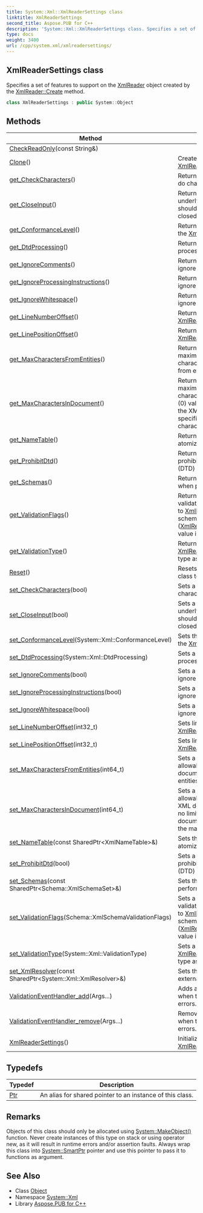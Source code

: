 ```yaml
---
title: System::Xml::XmlReaderSettings class
linktitle: XmlReaderSettings
second_title: Aspose.PUB for C++
description: 'System::Xml::XmlReaderSettings class. Specifies a set of features to support on the XmlReader object created by the XmlReader::Create method in C++.'
type: docs
weight: 3400
url: /cpp/system.xml/xmlreadersettings/
---
```

## XmlReaderSettings class


Specifies a set of features to support on the [XmlReader](../xmlreader/) object created by the [XmlReader::Create](../xmlreader/create/) method.

```cpp
class XmlReaderSettings : public System::Object
```

## Methods

| Method | Description |
| --- | --- |
| [CheckReadOnly](./checkreadonly/)(const String\&) |  |
| [Clone](./clone/)() | Creates a copy of the [XmlReaderSettings](./) instance. |
| [get_CheckCharacters](./get_checkcharacters/)() | Returns a value indicating whether to do character checking. |
| [get_CloseInput](./get_closeinput/)() | Returns a value indicating whether the underlying stream or TextReader should be closed when the reader is closed. |
| [get_ConformanceLevel](./get_conformancelevel/)() | Returns the level of conformance which the [XmlReader](../xmlreader/) will comply. |
| [get_DtdProcessing](./get_dtdprocessing/)() | Returns a value that determines the processing of DTDs. |
| [get_IgnoreComments](./get_ignorecomments/)() | Returns a value indicating whether to ignore comments. |
| [get_IgnoreProcessingInstructions](./get_ignoreprocessinginstructions/)() | Returns a value indicating whether to ignore processing instructions. |
| [get_IgnoreWhitespace](./get_ignorewhitespace/)() | Returns a value indicating whether to ignore insignificant white space. |
| [get_LineNumberOffset](./get_linenumberoffset/)() | Returns line number offset of the [XmlReader](../xmlreader/) object. |
| [get_LinePositionOffset](./get_linepositionoffset/)() | Returns line position offset of the [XmlReader](../xmlreader/) object. |
| [get_MaxCharactersFromEntities](./get_maxcharactersfromentities/)() | Returns a value indicating the maximum allowable number of characters in a document that result from expanding entities. |
| [get_MaxCharactersInDocument](./get_maxcharactersindocument/)() | Returns a value indicating the maximum allowable number of characters in an XML document. A zero (0) value means no limits on the size of the XML document. A non-zero value specifies the maximum size, in characters. |
| [get_NameTable](./get_nametable/)() | Returns the [XmlNameTable](../xmlnametable/) used for atomized string comparisons. |
| [get_ProhibitDtd](./get_prohibitdtd/)() | Returns a value indicating whether to prohibit document type definition (DTD) processing. |
| [get_Schemas](./get_schemas/)() | Returns the XmlSchemaSet to use when performing schema validation. |
| [get_ValidationFlags](./get_validationflags/)() | Returns a value indicating the schema validation settings. This setting applies to [XmlReader](../xmlreader/) objects that validate schemas ([XmlReaderSettings::get_ValidationType](./get_validationtype/) value is [ValidationType::Schema](../validationtype/)). |
| [get_ValidationType](./get_validationtype/)() | Returns a value indicating whether the [XmlReader](../xmlreader/) will perform validation or type assignment when reading. |
| [Reset](./reset/)() | Resets the members of the settings class to their default values. |
| [set_CheckCharacters](./set_checkcharacters/)(bool) | Sets a value indicating whether to do character checking. |
| [set_CloseInput](./set_closeinput/)(bool) | Sets a value indicating whether the underlying stream or TextReader should be closed when the reader is closed. |
| [set_ConformanceLevel](./set_conformancelevel/)(System::Xml::ConformanceLevel) | Sets the level of conformance which the [XmlReader](../xmlreader/) will comply. |
| [set_DtdProcessing](./set_dtdprocessing/)(System::Xml::DtdProcessing) | Sets a value that determines the processing of DTDs. |
| [set_IgnoreComments](./set_ignorecomments/)(bool) | Sets a value indicating whether to ignore comments. |
| [set_IgnoreProcessingInstructions](./set_ignoreprocessinginstructions/)(bool) | Sets a value indicating whether to ignore processing instructions. |
| [set_IgnoreWhitespace](./set_ignorewhitespace/)(bool) | Sets a value indicating whether to ignore insignificant white space. |
| [set_LineNumberOffset](./set_linenumberoffset/)(int32_t) | Sets line number offset of the [XmlReader](../xmlreader/) object. |
| [set_LinePositionOffset](./set_linepositionoffset/)(int32_t) | Sets line position offset of the [XmlReader](../xmlreader/) object. |
| [set_MaxCharactersFromEntities](./set_maxcharactersfromentities/)(int64_t) | Sets a value indicating the maximum allowable number of characters in a document that result from expanding entities. |
| [set_MaxCharactersInDocument](./set_maxcharactersindocument/)(int64_t) | Sets a value indicating the maximum allowable number of characters in an XML document. A zero (0) value means no limits on the size of the XML document. A non-zero value specifies the maximum size, in characters. |
| [set_NameTable](./set_nametable/)(const SharedPtr\<XmlNameTable\>\&) | Sets the [XmlNameTable](../xmlnametable/) used for atomized string comparisons. |
| [set_ProhibitDtd](./set_prohibitdtd/)(bool) | Sets a value indicating whether to prohibit document type definition (DTD) processing. |
| [set_Schemas](./set_schemas/)(const SharedPtr\<Schema::XmlSchemaSet\>\&) | Sets the XmlSchemaSet to use when performing schema validation. |
| [set_ValidationFlags](./set_validationflags/)(Schema::XmlSchemaValidationFlags) | Sets a value indicating the schema validation settings. This setting applies to [XmlReader](../xmlreader/) objects that validate schemas ([XmlReaderSettings::get_ValidationType](./get_validationtype/) value is [ValidationType::Schema](../validationtype/)). |
| [set_ValidationType](./set_validationtype/)(System::Xml::ValidationType) | Sets a value indicating whether the [XmlReader](../xmlreader/) will perform validation or type assignment when reading. |
| [set_XmlResolver](./set_xmlresolver/)(const SharedPtr\<System::Xml::XmlResolver\>\&) | Sets the [XmlResolver](../xmlresolver/) used to access external documents. |
| [ValidationEventHandler_add](./validationeventhandler_add/)(Args...) | Adds an event handler that occurs when the reader encounters validation errors. |
| [ValidationEventHandler_remove](./validationeventhandler_remove/)(Args...) | Removes an event handler that occurs when the reader encounters validation errors. |
| [XmlReaderSettings](./xmlreadersettings/)() | Initializes a new instance of the [XmlReaderSettings](./) class. |
## Typedefs

| Typedef | Description |
| --- | --- |
| [Ptr](./ptr/) | An alias for shared pointer to an instance of this class. |
## Remarks



Objects of this class should only be allocated using [System::MakeObject()](../../system/makeobject/) function. Never create instances of this type on stack or using operator new, as it will result in runtime errors and/or assertion faults. Always wrap this class into [System::SmartPtr](../../system/smartptr/) pointer and use this pointer to pass it to functions as argument. 

## See Also

* Class [Object](../../system/object/)
* Namespace [System::Xml](../)
* Library [Aspose.PUB for C++](../../)
